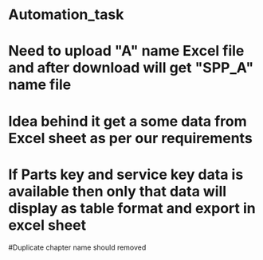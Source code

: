 # Automation_task

# Need to upload "A" name Excel file and after download will get "SPP_A" name file
# Idea behind it get a some data from Excel sheet as per our requirements
# If Parts key and service key data is available then only that data will display as table format and export in excel sheet
#Duplicate chapter name should removed
